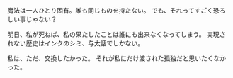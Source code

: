 魔法は一人ひとり固有。誰も同じものを持たない。
でも、それってすごく恐ろしい事じゃない？

明日、私が死ねば、私の果たしたことは誰にも出来なくなってしまう。
実現されない歴史はインクのシミ、与太話でしかない。

私は、ただ、交換したかった。
それが私にだけ渡された孤独だと思いたくなかった。
